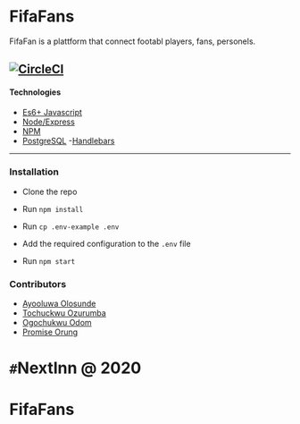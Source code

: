 # FifaFans
FifaFan is a plattform that connect footabl players, fans, personels.

[![CircleCI](https://circleci.com/bb/kodehauzteam/mediamall-backend.svg?style=svg)](https://circleci.com/bb/kodehauzteam/mediamall-backend)
---

#### Technologies

- [Es6+ Javascript](https://www.ecma-international.org/ecma-262/9.0/index.html)
- [Node/Express](https://nodejs.org/en/)
- [NPM](npmjs.com)
- [PostgreSQL](https://www.postgresql.org/)
-[Handlebars](https://handlebarsjs.com/)

---

### Installation

- Clone the repo

- Run `npm install`

- Run `cp .env-example .env`

- Add the required configuration to the `.env` file

- Run `npm start`


### Contributors

- [Ayooluwa Olosunde](https://github.com/lovisgod)
- [Tochuckwu Ozurumba](https://github.com/Tueloper)
- [Ogochukwu Odom](https://github.com/odomfavour)
- [Promise Orung](https://github.com/Orung)

`#`NextInn @ 2020
==============

# FifaFans
